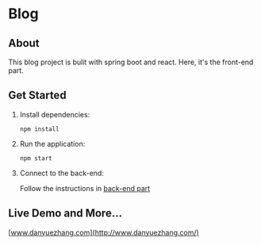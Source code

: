 # Blog

## About

This blog project is bulit with spring boot and react. Here, it's the front-end part.

## Get Started

1. Install dependencies:
   
    `npm install`

2. Run the application:
   
    `npm start`

3. Connect to the back-end:
   
   Follow the instructions in [back-end part](https://github.com/DanyueZhang/react-spring-boot-blog-back-end)


## Live Demo and More...

[www.danyuezhang.com](http://www.danyuezhang.com/)